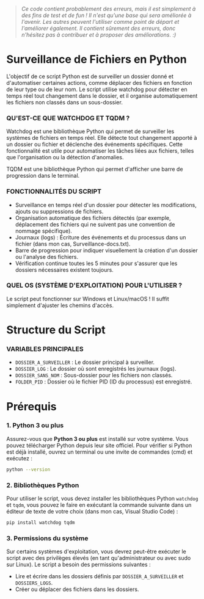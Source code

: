 > *Ce code contient probablement des erreurs, mais il est simplement à des fins de test et de fun ! Il n'est qu'une base qui sera améliorée à l'avenir. Les autres peuvent l'utiliser comme point de départ et l'améliorer également. Il contient sûrement des erreurs, donc n'hésitez pas à contribuer et à proposer des améliorations. :)*
# Surveillance de Fichiers en Python
L'objectif de ce script Python est de surveiller un dossier donné et d'automatiser certaines actions, comme déplacer des fichiers en fonction de leur type ou de leur nom. Le script utilise watchdog pour détecter en temps réel tout changement dans le dossier, et il organise automatiquement les fichiers non classés dans un sous-dossier.

### QU'EST-CE QUE WATCHDOG ET TQDM ?
Watchdog est une bibliothèque Python qui permet de surveiller les systèmes de fichiers en temps réel. Elle détecte tout changement apporté à un dossier ou fichier et déclenche des événements spécifiques. Cette fonctionnalité est utile pour automatiser les tâches liées aux fichiers, telles que l'organisation ou la détection d'anomalies.

TQDM est une bibliothèque Python qui permet d'afficher une barre de progression dans le terminal.

### FONCTIONNALITÉS DU SCRIPT
- Surveillance en temps réel d'un dossier pour détecter les modifications, ajouts ou suppressions de fichiers.
- Organisation automatique des fichiers détectés (par exemple, déplacement des fichiers qui ne suivent pas une convention de nommage spécifique).
- Journaux (logs) : Écriture des événements et du processus dans un fichier (dans mon cas, Surveillance-docs.txt).
- Barre de progression pour indiquer visuellement la création d'un dossier ou l'analyse des fichiers.
- Vérification continue toutes les 5 minutes pour s'assurer que les dossiers nécessaires existent toujours.

### QUEL OS (SYSTÈME D'EXPLOITATION) POUR L'UTILISER ?
Le script peut fonctionner sur Windows et Linux/macOS ! Il suffit simplement d'ajuster les chemins d'accès.

# Structure du Script
### VARIABLES PRINCIPALES
- `DOSSIER_A_SURVEILLER` : Le dossier principal à surveiller.
- `DOSSIER_LOG` : Le dossier où sont enregistrés les journaux (logs).
- `DOSSIER_SANS_NOM` : Sous-dossier pour les fichiers non classés.
- `FOLDER_PID` : Dossier où le fichier PID (ID du processus) est enregistré.

# Prérequis
### 1. Python 3 ou plus
Assurez-vous que **Python 3 ou plus** est installé sur votre système. Vous pouvez télécharger Python depuis leur site officiel. Pour vérifier si Python est déjà installé, ouvrez un terminal ou une invite de commandes (cmd) et exécutez :
```bash
python --version
```

### 2. Bibliothèques Python
Pour utiliser le script, vous devez installer les bibliothèques Python `watchdog` et `tqdm`, vous pouvez le faire en exécutant la commande suivante dans un éditeur de texte de votre choix (dans mon cas, Visual Studio Code) :
```bash
pip install watchdog tqdm
```

### 3. Permissions du système
Sur certains systèmes d'exploitation, vous devrez peut-être exécuter le script avec des privilèges élevés (en tant qu'administrateur ou avec sudo sur Linux). Le script a besoin des permissions suivantes :
- Lire et écrire dans les dossiers définis par `DOSSIER_A_SURVEILLER` et `DOSSIERS_LOGS`.
- Créer ou déplacer des fichiers dans les dossiers.
